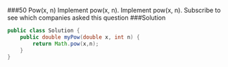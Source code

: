 ###50 Pow(x, n)
Implement pow(x, n).
Implement pow(x, n).
Subscribe to see which companies asked this question
###Solution
```java
public class Solution {
    public double myPow(double x, int n) {
        return Math.pow(x,n);
    }
}
